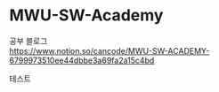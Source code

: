 # MWU-SW-Academy

공부 블로그  
https://www.notion.so/cancode/MWU-SW-ACADEMY-6799973510ee44dbbe3a69fa2a15c4bd  

테스트
